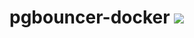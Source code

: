 # pgbouncer-docker [![](https://images.microbadger.com/badges/image/ephillipe/pgbouncer-docker.svg)](https://microbadger.com/images/ephillipe/pgbouncer-docker "Get your own image badge on microbadger.com")
